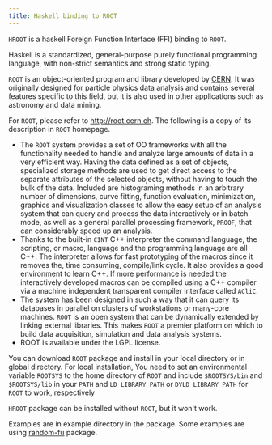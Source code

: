 ```yaml
---
title: Haskell binding to ROOT
---
```


<code>HROOT</code> is a haskell Foreign Function Interface (FFI) binding 
to <code>ROOT</code>. 

Haskell is a standardized, general-purpose purely functional 
programming language, with non-strict semantics and strong static typing.

<code>ROOT</code> is an object-oriented program and library developed by 
[CERN](http://www.cern.ch). It was originally designed for particle physics data analysis and 
contains several features specific to this field, but it is also used in 
other applications such as astronomy and data mining.

For <code>ROOT</code>, please refer to <http://root.cern.ch>. 
The following is a copy of its description in <code>ROOT</code> homepage.
   
- The <code>ROOT</code> system provides a set of OO frameworks with all the functionality needed to handle and analyze large amounts of data in a very efficient way. Having the data defined as a set of objects, specialized storage methods are used to get direct access to the separate attributes of the selected objects, without having to touch the bulk of the data. Included are histograming methods in an arbitrary number of dimensions, curve fitting, function evaluation, minimization, graphics and visualization classes to allow the easy setup of an analysis system that can query and process the data interactively or in batch mode, as well as a general parallel processing framework, <code>PROOF</code>, that can considerably speed up an analysis. 
- Thanks to the built-in <code>CINT</code> C++ interpreter the command language, the scripting, or macro, language and the programming language are all C++. The interpreter allows for fast prototyping of the macros since it removes the, time consuming, compile/link cycle. It also provides a good environment to learn C++. If more performance is needed the interactively developed macros can be compiled using a C++ compiler via a machine independent transparent compiler interface called <code>ACliC</code>. 
- The system has been designed in such a way that it can query its databases in parallel on clusters of workstations or many-core machines. <code>ROOT</code> is an open system that can be dynamically extended by linking external libraries. This makes <code>ROOT</code> a premier platform on which to build data acquisition, simulation and data analysis systems. 
- ROOT is available under the LGPL license. 

You can download <code>ROOT</code> package and install in your local 
directory or in global directory. For local installation, You need to set an
environmental variable <code>ROOTSYS</code> to the home directory of 
<code>ROOT</code> and include  <code>\$ROOTSYS/bin</code> and 
<code>\$ROOTSYS/lib</code> in your <code>PATH</code> and 
<code>LD_LIBRARY_PATH</code> or <code>DYLD_LIBRARY_PATH</code> 
for <code>ROOT</code> to work, respectively 

<code>HROOT</code> package can be installed without <code>ROOT</code>, 
but it won't work. 

Examples are in example directory in the package.
 Some examples are using [random-fu](http://hackage.haskell.org/package/random-fu) package. 


